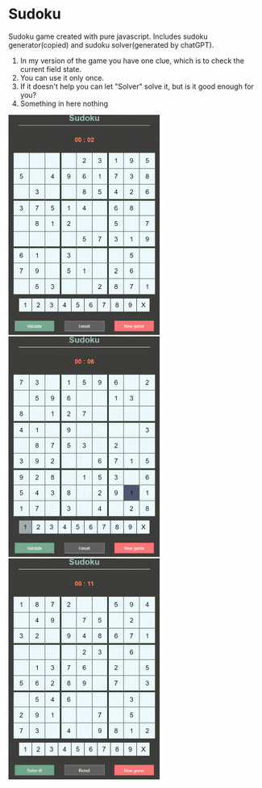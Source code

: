 # Sudoku
Sudoku game created with pure javascript. Includes sudoku generator(copied) and sudoku solver(generated by chatGPT).

1. In my version of the game you have one clue, which is to check the current field state.
2. You can use it only once.
3. If it doesn't help you can let "Solver" solve it, but is it good enough for you?
4. Something in here nothing


<div>
<img src="/gif/sudoku_validation_green.gif" width="300">
<img src="/gif/sudoku_validation_red.gif" width="300">
<img src="/gif/sudoku_solving.gif" width="300">
</div>
